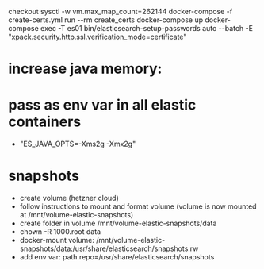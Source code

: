 
checkout
sysctl -w vm.max_map_count=262144
docker-compose -f create-certs.yml run --rm create_certs
docker-compose up
docker-compose exec -T es01 bin/elasticsearch-setup-passwords auto --batch -E "xpack.security.http.ssl.verification_mode=certificate"

# increase java memory:
# pass as env var in all elastic containers
- "ES_JAVA_OPTS=-Xms2g -Xmx2g"


# snapshots
- create volume (hetzner cloud)
- follow instructions to mount and format volume (volume is now mounted at /mnt/volume-elastic-snapshots)
- create folder in volume /mnt/volume-elastic-snapshots/data
- chown -R 1000.root data
- docker-mount volume:
    /mnt/volume-elastic-snapshots/data:/usr/share/elasticsearch/snapshots:rw
- add env var:
    path.repo=/usr/share/elasticsearch/snapshots


